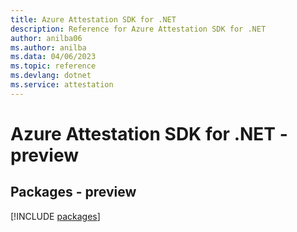 ```yaml
---
title: Azure Attestation SDK for .NET
description: Reference for Azure Attestation SDK for .NET
author: anilba06
ms.author: anilba
ms.data: 04/06/2023
ms.topic: reference
ms.devlang: dotnet
ms.service: attestation
---
```

# Azure Attestation SDK for .NET - preview
## Packages - preview
[!INCLUDE [packages](attestation-index.md)]
